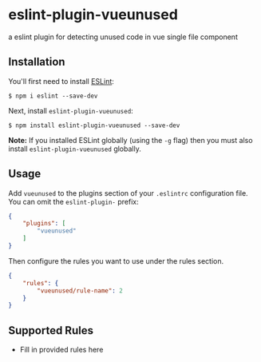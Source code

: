 # eslint-plugin-vueunused

a eslint plugin for detecting unused code in vue single file component

## Installation

You'll first need to install [ESLint](http://eslint.org):

```
$ npm i eslint --save-dev
```

Next, install `eslint-plugin-vueunused`:

```
$ npm install eslint-plugin-vueunused --save-dev
```

**Note:** If you installed ESLint globally (using the `-g` flag) then you must also install `eslint-plugin-vueunused` globally.

## Usage

Add `vueunused` to the plugins section of your `.eslintrc` configuration file. You can omit the `eslint-plugin-` prefix:

```json
{
    "plugins": [
        "vueunused"
    ]
}
```


Then configure the rules you want to use under the rules section.

```json
{
    "rules": {
        "vueunused/rule-name": 2
    }
}
```

## Supported Rules

* Fill in provided rules here





